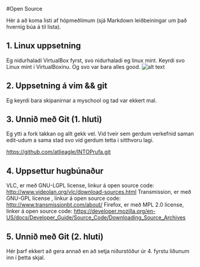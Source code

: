 #Open Source

Hér á að koma listi af hópmeðlimum (sjá Markdown leiðbeiningar um það hvernig búa á til lista).

## 1. Linux uppsetning

Eg nidurhaladi VirtualBox fyrst, svo nidurhaladi eg linux mint. Keyrdi svo Linux mint i VirtualBoxinu. Og svo var bara alles good.
![alt text](http://s12.postimg.org/iee15319p/Screen_Shot_2013_10_18_at_7_38_26_PM.png)

## 2. Uppsetning á vim && git

Eg keyrdi bara skipanirnar a myschool og tad var ekkert mal.

## 3. Unnið með Git (1. hluti)

Eg ytti a fork takkan og allt gekk vel. Vid tveir sem gerdum verkefnid saman edit-udum a sama stad svo vid gerdum tetta i sitthvoru lagi.

https://github.com/atlieagle/INTOPrufa.git

## 4. Uppsettur hugbúnaður

VLC, er með GNU-LGPL license, linkur á open source code: http://www.videolan.org/vlc/download-sources.html
Transmission, er með GNU-GPL license , linkur á open source code: http://www.transmissionbt.com/about/
Firefox, er með MPL 2.0 license, linker á open source code: https://developer.mozilla.org/en-US/docs/Developer_Guide/Source_Code/Downloading_Source_Archives

## 5. Unnið með Git (2. hluti)

Hér þarf ekkert að gera annað en að setja niðurstöður úr 4. fyrstu liðunum inn í þetta skjal.
